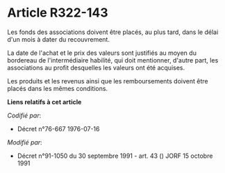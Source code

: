 # Article R322-143

Les fonds des associations doivent être placés, au plus tard, dans le délai d'un mois à dater du recouvrement.

La date de l'achat et le prix des valeurs sont justifiés au moyen du bordereau de l'intermédiaire habilité, qui doit
mentionner, d'autre part, les associations au profit desquelles les valeurs ont été acquises.

Les produits et les revenus ainsi que les remboursements doivent être placés dans les mêmes conditions.

**Liens relatifs à cet article**

_Codifié par_:

  - Décret n°76-667 1976-07-16

_Modifié par_:

  - Décret n°91-1050 du 30 septembre 1991 - art. 43 () JORF 15 octobre 1991
